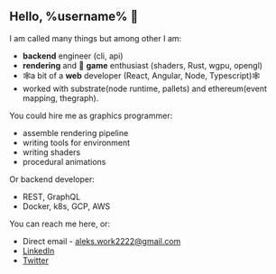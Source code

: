 ## Hello, %username% 👋

I am called many things but among other I am:
- **backend** engineer (cli, api)
- **rendering** and 👾 **game** enthusiast (shaders, Rust, wgpu, opengl)
- 🕸️a bit of a **web** developer (React, Angular, Node, Typescript)🕸️
- worked with substrate(node runtime, pallets) and ethereum(event mapping, thegraph).

You could hire me as graphics programmer:
- assemble rendering pipeline
- writing tools for environment
- writing shaders
- procedural animations

Or backend developer:
- REST, GraphQL
- Docker, k8s, GCP, AWS


You can reach me here, or:
- Direct email - aleks.work2222@gmail.com
- [LinkedIn](https://www.linkedin.com/in/aleksey-gnatovskyi-31b15a131/)
- [Twitter](https://twitter.com/aleks_pickle)

